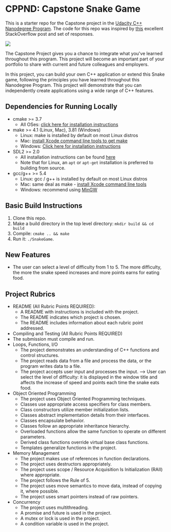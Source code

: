 # CPPND: Capstone Snake Game

This is a starter repo for the Capstone project in the [Udacity C++ Nanodegree Program](https://www.udacity.com/course/c-plus-plus-nanodegree--nd213). The code for this repo was inspired by [this](https://codereview.stackexchange.com/questions/212296/snake-game-in-c-with-sdl) excellent StackOverflow post and set of responses.

<img src="snake_game.gif"/>

The Capstone Project gives you a chance to integrate what you've learned throughout this program. This project will become an important part of your portfolio to share with current and future colleagues and employers.

In this project, you can build your own C++ application or extend this Snake game, following the principles you have learned throughout this Nanodegree Program. This project will demonstrate that you can independently create applications using a wide range of C++ features.

## Dependencies for Running Locally
* cmake >= 3.7
  * All OSes: [click here for installation instructions](https://cmake.org/install/)
* make >= 4.1 (Linux, Mac), 3.81 (Windows)
  * Linux: make is installed by default on most Linux distros
  * Mac: [install Xcode command line tools to get make](https://developer.apple.com/xcode/features/)
  * Windows: [Click here for installation instructions](http://gnuwin32.sourceforge.net/packages/make.htm)
* SDL2 >= 2.0
  * All installation instructions can be found [here](https://wiki.libsdl.org/Installation)
  * Note that for Linux, an `apt` or `apt-get` installation is preferred to building from source.
* gcc/g++ >= 5.4
  * Linux: gcc / g++ is installed by default on most Linux distros
  * Mac: same deal as make - [install Xcode command line tools](https://developer.apple.com/xcode/features/)
  * Windows: recommend using [MinGW](http://www.mingw.org/)

## Basic Build Instructions

1. Clone this repo.
2. Make a build directory in the top level directory: `mkdir build && cd build`
3. Compile: `cmake .. && make`
4. Run it: `./SnakeGame`.

## New Features
* The user can select a level of difficulty from 1 to 5. The more difficulty, the more the snake speed increases and more points earns for eating food.

## Project Rubrics
* README (All Rubric Points REQUIRED):
  * A README with instructions is included with the project.
  * The README indicates which project is chosen.
  * The README includes information about each rubric point addressed.
* Compiling and Testing (All Rubric Points REQUIRED)
* The submission must compile and run.
* Loops, Functions, I/O
  * The project demonstrates an understanding of C++ functions and control structures.
  * The project reads data from a file and process the data, or the program writes data to a file.
  * The project accepts user input and processes the input. --> User can select the level of difficulty: it is displayed in the window title and affects the increase of speed and points each time the snake eats food.
* Object Oriented Programming
  * The project uses Object Oriented Programming techniques.
  * Classes use appropriate access specifiers for class members.
  * Class constructors utilize member initialization lists.
  * Classes abstract implementation details from their interfaces.
  * Classes encapsulate behavior.
  * Classes follow an appropriate inheritance hierarchy.
  * Overloaded functions allow the same function to operate on different parameters.
  * Derived class functions override virtual base class functions.
  * Templates generalize functions in the project.
* Memory Management
  * The project makes use of references in function declarations.
  * The project uses destructors appropriately.
  * The project uses scope / Resource Acquisition Is Initialization (RAII) where appropriate.
  * The project follows the Rule of 5.
  * The project uses move semantics to move data, instead of copying it, where possible.
  * The project uses smart pointers instead of raw pointers.
* Concurrency
  * The project uses multithreading.
  * A promise and future is used in the project.
  * A mutex or lock is used in the project.
  * A condition variable is used in the project.
